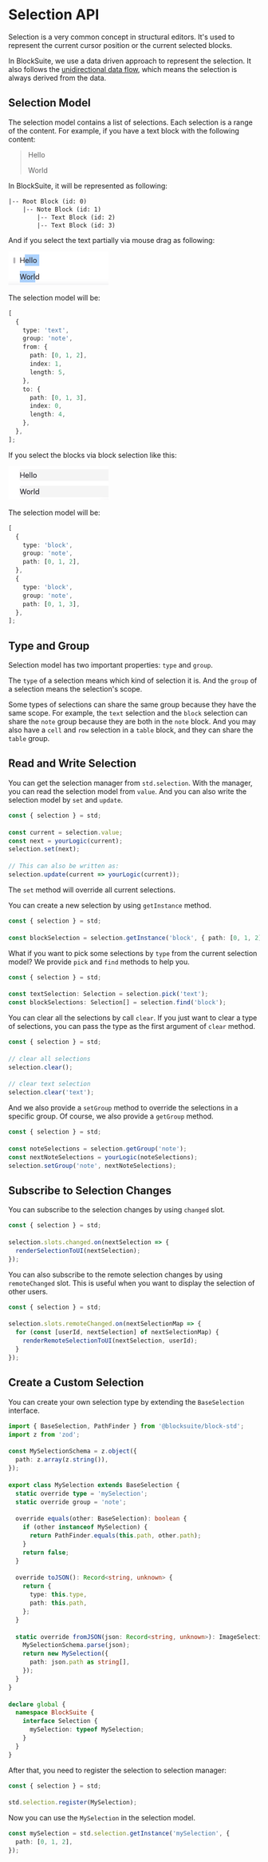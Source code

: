 # Selection API

Selection is a very common concept in structural editors. It's used to represent the current cursor position or the current selected blocks.

In BlockSuite, we use a data driven approach to represent the selection. It also follows the [unidirectional data flow](./images/unidirectional-data-flow.png), which means the selection is always derived from the data.

## Selection Model

The selection model contains a list of selections. Each selection is a range of the content. For example, if you have a text block with the following content:

> Hello
>
> World

In BlockSuite, it will be represented as following:

```
|-- Root Block (id: 0)
    |-- Note Block (id: 1)
        |-- Text Block (id: 2)
        |-- Text Block (id: 3)
```

And if you select the text partially via mouse drag as following:

![text selection example](./images/text-selection-example.png)

The selection model will be:

```typescript
[
  {
    type: 'text',
    group: 'note',
    from: {
      path: [0, 1, 2],
      index: 1,
      length: 5,
    },
    to: {
      path: [0, 1, 3],
      index: 0,
      length: 4,
    },
  },
];
```

If you select the blocks via block selection like this:

![block selection example](./images/block-selection-example.png)

The selection model will be:

```ts
[
  {
    type: 'block',
    group: 'note',
    path: [0, 1, 2],
  },
  {
    type: 'block',
    group: 'note',
    path: [0, 1, 3],
  },
];
```

## Type and Group

Selection model has two important properties: `type` and `group`.

The `type` of a selection means which kind of selection it is.
And the `group` of a selection means the selection's scope.

Some types of selections can share the same group because they have the same scope. For example, the `text` selection and the `block` selection can share the `note` group because they are both in the `note` block. And you may also have a `cell` and `row` selection in a `table` block, and they can share the `table` group.

## Read and Write Selection

You can get the selection manager from `std.selection`. With the manager, you can read the selection model from `value`. And you can also write the selection model by `set` and `update`.

```ts
const { selection } = std;

const current = selection.value;
const next = yourLogic(current);
selection.set(next);

// This can also be written as:
selection.update(current => yourLogic(current));
```

The `set` method will override all current selections.

You can create a new selection by using `getInstance` method.

```ts
const { selection } = std;

const blockSelection = selection.getInstance('block', { path: [0, 1, 2] });
```

What if you want to pick some selections by `type` from the current selection model? We provide `pick` and `find` methods to help you.

```ts
const { selection } = std;

const textSelection: Selection = selection.pick('text');
const blockSelections: Selection[] = selection.find('block');
```

You can clear all the selections by call `clear`. If you just want to clear a type of selections, you can pass the type as the first argument of `clear` method.

```ts
const { selection } = std;

// clear all selections
selection.clear();

// clear text selection
selection.clear('text');
```

And we also provide a `setGroup` method to override the selections in a specific group. Of course, we also provide a `getGroup` method.

```ts
const { selection } = std;

const noteSelections = selection.getGroup('note');
const nextNoteSelections = yourLogic(noteSelections);
selection.setGroup('note', nextNoteSelections);
```

## Subscribe to Selection Changes

You can subscribe to the selection changes by using `changed` slot.

```ts
const { selection } = std;

selection.slots.changed.on(nextSelection => {
  renderSelectionToUI(nextSelection);
});
```

You can also subscribe to the remote selection changes by using `remoteChanged` slot. This is useful when you want to display the selection of other users.

```ts
const { selection } = std;

selection.slots.remoteChanged.on(nextSelectionMap => {
  for (const [userId, nextSelection] of nextSelectionMap) {
    renderRemoteSelectionToUI(nextSelection, userId);
  }
});
```

## Create a Custom Selection

You can create your own selection type by extending the `BaseSelection` interface.

```ts
import { BaseSelection, PathFinder } from '@blocksuite/block-std';
import z from 'zod';

const MySelectionSchema = z.object({
  path: z.array(z.string()),
});

export class MySelection extends BaseSelection {
  static override type = 'mySelection';
  static override group = 'note';

  override equals(other: BaseSelection): boolean {
    if (other instanceof MySelection) {
      return PathFinder.equals(this.path, other.path);
    }
    return false;
  }

  override toJSON(): Record<string, unknown> {
    return {
      type: this.type,
      path: this.path,
    };
  }

  static override fromJSON(json: Record<string, unknown>): ImageSelection {
    MySelectionSchema.parse(json);
    return new MySelection({
      path: json.path as string[],
    });
  }
}

declare global {
  namespace BlockSuite {
    interface Selection {
      mySelection: typeof MySelection;
    }
  }
}
```

After that, you need to register the selection to selection manager:

```ts
const { selection } = std;

std.selection.register(MySelection);
```

Now you can use the `MySelection` in the selection model.

```ts
const mySelection = std.selection.getInstance('mySelection', {
  path: [0, 1, 2],
});
```
